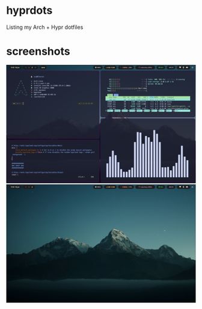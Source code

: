 # hyprdots
Listing my Arch + Hypr dotfiles

# screenshots
![ScreenShot](20250619_11h55m37s_grim.png)
![ScreenShot](20250619_11h55m46s_grim.png)
